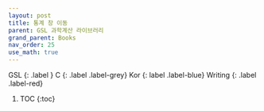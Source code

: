 ```yaml
---
layout: post
title: 통계 창 이동
parent: GSL 과학계산 라이브러리
grand_parent: Books
nav_order: 25
use_math: true
---
```


GSL
{: .label }
C
{: .label .label-grey}
Kor
{: label .label-blue}
Writing
{: .label .label-red}

1. TOC
{:toc}

